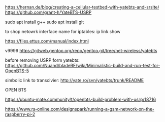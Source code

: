https://hernan.de/blog/creating-a-cellular-testbed-with-yatebts-and-srslte/
https://github.com/grant-h/YateBTS-USRP

sudo apt install g++
sudo apt install git 

to shop netowrk interface name for iptables:  ip link show

https://files.ettus.com/manual/index.html

v9999 https://gitweb.gentoo.org/repo/gentoo.git/tree/net-wireless/yatebts

before removing USRP form yatebts: https://github.com/Nuand/bladeRF/wiki/Minimalistic-build-and-run-test-for-OpenBTS-5

simbolic link to transcivier: http://yate.ro/svn/yatebts/trunk/README


OPEN BTS

https://ubuntu-mate.community/t/openbts-build-problem-with-usrp/18716

https://www.rs-online.com/designspark/running-a-gsm-network-on-the-raspberry-pi-2
